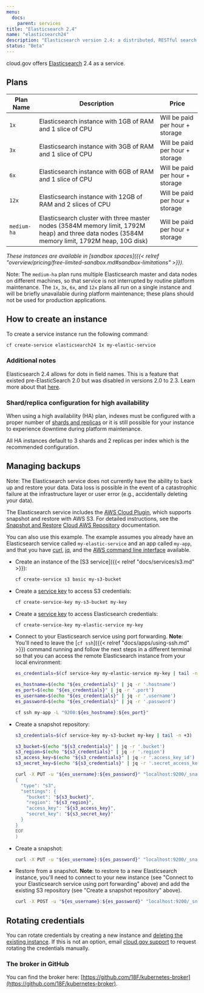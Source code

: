 ```yaml
---
menu:
  docs:
    parent: services
title: "Elasticsearch 2.4"
name: "elasticsearch24"
description: "Elasticsearch version 2.4: a distributed, RESTful search and analytics engine"
status: "Beta"
---
```


cloud.gov offers [Elasticsearch](https://www.elastic.co/) 2.4 as a service.

## Plans

Plan Name | Description | Price
--------- | ----------- | -----
`1x`  | Elasticsearch instance with 1GB of RAM and 1 slice of CPU   | Will be paid per hour + storage
`3x`  | Elasticsearch instance with 3GB of RAM and 1 slice of CPU   | Will be paid per hour + storage
`6x`  | Elasticsearch instance with 6GB of RAM and 1 slice of CPU   | Will be paid per hour + storage
`12x` | Elasticsearch instance with 12GB of RAM and 2 slices of CPU | Will be paid per hour + storage
`medium-ha` | Elasticsearch cluster with three master nodes (3584M memory limit, 1792M heap) and three data nodes (3584M memory limit, 1792M heap, 10G disk) | Will be paid per hour + storage

*These instances are available in [sandbox spaces]({{< relref "overview/pricing/free-limited-sandbox.md#sandbox-limitations" >}}).*

Note: The `medium-ha` plan runs multiple Elasticsearch master and data nodes on different machines, so that service is not interrupted by routine platform maintenance. The `1x`, `3x`, `6x`, and `12x` plans all run on a single instance and will be briefly unavailable during platform maintenance; these plans should not be used for production applications.

## How to create an instance

To create a service instance run the following command:

```sh
cf create-service elasticsearch24 1x my-elastic-service
```

### Additional notes

Elasticsearch 2.4 allows for dots in field names. This is a feature that existed
pre-ElasticSearch 2.0 but was disabled in versions 2.0 to 2.3. Learn more about
that [here](https://www.elastic.co/guide/en/elasticsearch/reference/2.4/dots-in-names.html).

### Shard/replica configuration for high availability

When using a high availability (HA) plan, indexes must be configured with a proper number of [shards and replicas](https://www.elastic.co/guide/en/elasticsearch/reference/2.4/_basic_concepts.html#_shards_amp_replicas) or it is still possible for your instance to experience downtime during platform maintenance.

All HA instances default to 3 shards and 2 replicas per index which is the recommended configuration.

## Managing backups

Note: The Elasticsearch service does not currently have the ability to back up and restore your data. Data loss is possible in the event of a catastrophic failure at the infrastructure layer or user error (e.g., accidentally deleting your data).

The Elasticsearch service includes the [AWS Cloud Plugin](https://www.elastic.co/guide/en/elasticsearch/plugins/2.4/cloud-aws.html), which supports snapshot and restore with AWS S3. For detailed instructions, see the [Snapshot and Restore](https://www.elastic.co/guide/en/elasticsearch/reference/2.4/modules-snapshots.html) [Cloud AWS Repository](https://www.elastic.co/guide/en/elasticsearch/plugins/2.2/cloud-aws-repository.html) documentation.

You can also use this example. The example assumes you already have an Elasticsearch service called `my-elastic-service` and an app called `my-app`, and that you have [curl](https://curl.haxx.se/), [jq](https://stedolan.github.io/jq/), and the [AWS command line interface](https://aws.amazon.com/cli/) available.

* Create an instance of the [S3 service]({{< relref "docs/services/s3.md" >}}):

    ```sh
    cf create-service s3 basic my-s3-bucket
    ```

* Create a [service key](https://docs.cloudfoundry.org/devguide/services/service-keys.html) to access S3 credentials:

    ```sh
    cf create-service-key my-s3-bucket my-key
    ```

* Create a [service key](https://docs.cloudfoundry.org/devguide/services/service-keys.html) to access Elasticsearch credentials:

    ```sh
    cf create-service-key my-elastic-service my-key
    ```

* Connect to your Elasticsearch service using port forwarding. **Note**: You'll need to leave the [`cf ssh`]({{< relref "docs/apps/using-ssh.md" >}}) command running and follow the next steps in a different terminal so that you can access the remote Elasticsearch instance from your local environment:

    ```sh
    es_credentials=$(cf service-key my-elastic-service my-key | tail -n +3)

    es_hostname=$(echo "${es_credentials}" | jq -r '.hostname')
    es_port=$(echo "${es_credentials}" | jq -r '.port')
    es_username=$(echo "${es_credentials}" | jq -r '.username')
    es_password=$(echo "${es_credentials}" | jq -r '.password')

    cf ssh my-app -L "9200:${es_hostname}:${es_port}"
    ```

* Create a snapshot repository:

    ```sh
    s3_credentials=$(cf service-key my-s3-bucket my-key | tail -n +3)

    s3_bucket=$(echo "${s3_credentials}" | jq -r '.bucket')
    s3_region=$(echo "${s3_credentials}" | jq -r '.region')
    s3_access_key=$(echo "${s3_credentials}" | jq -r '.access_key_id')
    s3_secret_key=$(echo "${s3_credentials}" | jq -r '.secret_access_key')

    curl -X PUT -u "${es_username}:${es_password}" "localhost:9200/_snapshot/my_s3_repository" -d @<(cat <<EOF
    {
      "type": "s3",
      "settings": {
        "bucket": "${s3_bucket}",
        "region": "${s3_region}",
        "access_key": "${s3_access_key}",
        "secret_key": "${s3_secret_key}"
      }
    }
    EOF
    )
    ```

* Create a snapshot:

    ```sh
    curl -X PUT -u "${es_username}:${es_password}" "localhost:9200/_snapshot/my_s3_repository/my_s3_snapshot"
    ```

* Restore from a snapshot. **Note**: to restore to a new Elasticsearch instance, you'll need to connect to your new instance (see "Connect to your Elasticsearch service using port forwarding" above) and add the existing S3 repository (see "Create a snapshot repository" above).

    ```sh
    curl -X POST -u "${es_username}:${es_password}" "localhost:9200/_snapshot/my_s3_repository/my_s3_snapshot/_restore"
    ```

## Rotating credentials

You can rotate credentials by creating a new instance and [deleting the existing instance](https://cli.cloudfoundry.org/en-US/cf/delete-service.html). If this is not an option, email [cloud.gov support](mailto:cloud-gov-support@gsa.gov) to request rotating the credentials manually.

### The broker in GitHub

You can find the broker here: [https://github.com/18F/kubernetes-broker](https://github.com/18F/kubernetes-broker).
